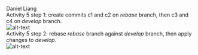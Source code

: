Daniel Liang
<br/>
Activity 5 step 1: create commits c1 and c2 on <i>rebase</i> branch, then c3 and c4 on <i>develop</i> branch.
<br/>
![alt-text](https://drive.google.com/uc?id=1Rx15IamVm0lVod7HVm7dmWUtAdsqky1y)
<br/>
Activity 5 step 2: rebase <i>rebase</i> branch against <i>develop</i> branch, then apply changes to <i>develop</i>.
<br/>
![alt-text](https://drive.google.com/uc?id=1yl6p1KI_fYUai6AHIXvQTm6BBUZ-dkgk)
